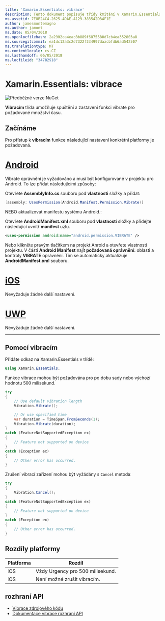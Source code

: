 ```yaml
---
title: 'Xamarin.Essentials: vibrace'
description: Tento dokument popisuje třídy kmitání v Xamarin.Essentials, která vám umožní spustit a zastavit funkci vibrate pro požadované množství času.
ms.assetid: 7E8B24C4-2625-4DAE-A129-383542D34F1E
author: jamesmontemagno
ms.author: jamont
ms.date: 05/04/2018
ms.openlocfilehash: 2a2902ca4eac8b889f6875580d7cb4ea352803a8
ms.sourcegitcommit: ea1dc12a3c2d7322f234997daacbfdb6ad542507
ms.translationtype: MT
ms.contentlocale: cs-CZ
ms.lasthandoff: 06/05/2018
ms.locfileid: "34782918"
---
```

# <a name="xamarinessentials-vibration"></a>Xamarin.Essentials: vibrace

![Předběžné verze NuGet](~/media/shared/pre-release.png)

**Vibracím** třída umožňuje spuštění a zastavení funkci vibrate pro požadované množství času.

## <a name="getting-started"></a>Začínáme

Pro přístup k **vibracím** funkce následující nastavení konkrétní platformy je požadovaná.

# <a name="androidtabandroid"></a>[Android](#tab/android)

Vibrate oprávnění je vyžadováno a musí být konfigurované v projektu pro Android. To lze přidat následujícími způsoby:

Otevřete **AssemblyInfo.cs** souboru pod **vlastnosti** složky a přidat:

```csharp
[assembly: UsesPermission(Android.Manifest.Permission.Vibrate)]
```

NEBO aktualizovat manifestu systému Android.:

Otevřete **AndroidManifest.xml** souboru pod **vlastnosti** složky a přidejte následující uvnitř **manifest** uzlu.

```xml
<uses-permission android:name="android.permission.VIBRATE" />
```

Nebo klikněte pravým tlačítkem na projekt Anroid a otevřete vlastnosti projektu. V části **Android Manifest** najít **požadovaná oprávnění:** oblasti a kontroly **VIBRATE** oprávnění. Tím se automaticky aktualizuje **AndroidManifest.xml** souboru.

# <a name="iostabios"></a>[iOS](#tab/ios)

Nevyžaduje žádné další nastavení.

# <a name="uwptabuwp"></a>[UWP](#tab/uwp)

Nevyžaduje žádné další nastavení.

-----

## <a name="using-vibration"></a>Pomocí vibracím

Přidáte odkaz na Xamarin.Essentials v třídě:

```csharp
using Xamarin.Essentials;
```

Funkce vibrace mohou být požadována pro po dobu sady nebo výchozí hodnotu 500 milisekund.

```csharp
try
{
    // Use default vibration length
    Vibration.Vibrate();

    // Or use specified time
    var duration = TimeSpan.FromSeconds(1);
    Vibration.Vibrate(duration);
}
catch (FeatureNotSupportedException ex)
{
    // Feature not supported on device
}
catch (Exception ex)
{
    // Other error has occurred.
}
```

Zrušení vibrací zařízení mohou být vyžádány s `Cancel` metoda:

```csharp
try
{
    Vibration.Cancel();
}
catch (FeatureNotSupportedException ex)
{
    // Feature not supported on device
}
catch (Exception ex)
{
    // Other error has occurred.
}
```

## <a name="platform-differences"></a>Rozdíly platformy

| Platforma | Rozdíl |
| --- | --- |
| iOS | Vždy Urgency pro 500 milisekund. |
| iOS | Není možné zrušit vibracím. |

## <a name="api"></a>rozhraní API

- [Vibrace zdrojového kódu](https://github.com/xamarin/Essentials/tree/master/Xamarin.Essentials/Vibration)
- [Dokumentace vibrace rozhraní API](xref:Xamarin.Essentials.Vibration)
